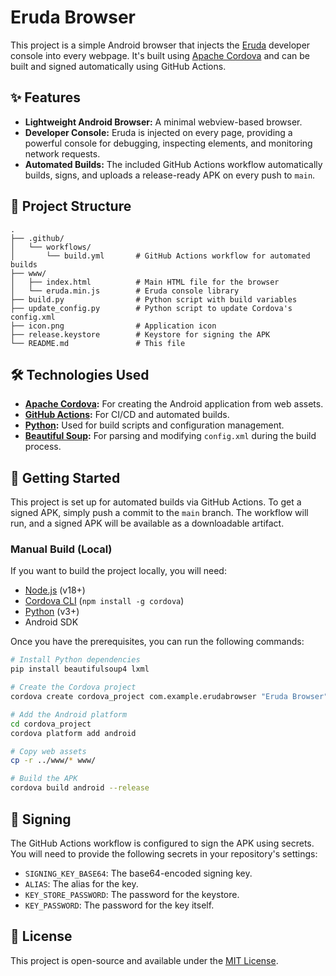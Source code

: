 # Eruda Browser

This project is a simple Android browser that injects the [Eruda](https://github.com/liriliri/eruda) developer console into every webpage. It's built using [Apache Cordova](https://cordova.apache.org/) and can be built and signed automatically using GitHub Actions.

## ✨ Features

*   **Lightweight Android Browser:** A minimal webview-based browser.
*   **Developer Console:** Eruda is injected on every page, providing a powerful console for debugging, inspecting elements, and monitoring network requests.
*   **Automated Builds:** The included GitHub Actions workflow automatically builds, signs, and uploads a release-ready APK on every push to `main`.

## 📂 Project Structure

```
.
├── .github/
│   └── workflows/
│       └── build.yml       # GitHub Actions workflow for automated builds
├── www/
│   ├── index.html          # Main HTML file for the browser
│   └── eruda.min.js        # Eruda console library
├── build.py                # Python script with build variables
├── update_config.py        # Python script to update Cordova's config.xml
├── icon.png                # Application icon
├── release.keystore        # Keystore for signing the APK
└── README.md               # This file
```

## 🛠️ Technologies Used

*   **[Apache Cordova](https://cordova.apache.org/):** For creating the Android application from web assets.
*   **[GitHub Actions](https://github.com/features/actions):** For CI/CD and automated builds.
*   **[Python](https://www.python.org/):** Used for build scripts and configuration management.
*   **[Beautiful Soup](https://www.crummy.com/software/BeautifulSoup/):** For parsing and modifying `config.xml` during the build process.

## 🚀 Getting Started

This project is set up for automated builds via GitHub Actions. To get a signed APK, simply push a commit to the `main` branch. The workflow will run, and a signed APK will be available as a downloadable artifact.

### Manual Build (Local)

If you want to build the project locally, you will need:

*   [Node.js](https://nodejs.org/) (v18+)
*   [Cordova CLI](https://cordova.apache.org/docs/en/latest/guide/cli/) (`npm install -g cordova`)
*   [Python](https://www.python.org/) (v3+)
*   Android SDK

Once you have the prerequisites, you can run the following commands:

```bash
# Install Python dependencies
pip install beautifulsoup4 lxml

# Create the Cordova project
cordova create cordova_project com.example.erudabrowser "Eruda Browser"

# Add the Android platform
cd cordova_project
cordova platform add android

# Copy web assets
cp -r ../www/* www/

# Build the APK
cordova build android --release
```

## 🔐 Signing

The GitHub Actions workflow is configured to sign the APK using secrets. You will need to provide the following secrets in your repository's settings:

*   `SIGNING_KEY_BASE64`: The base64-encoded signing key.
*   `ALIAS`: The alias for the key.
*   `KEY_STORE_PASSWORD`: The password for the keystore.
*   `KEY_PASSWORD`: The password for the key itself.

## 📄 License

This project is open-source and available under the [MIT License](LICENSE).
